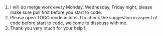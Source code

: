 1. I will do merge work every Monday, Wednesday, Friday night, please make sure pull first before you start to code. 
2. Please open TODO mode in IntellJ to check the suggestion in aspect of code before start to code, welcome to disscuss with me.
3. Thank you very much for your help ! 
